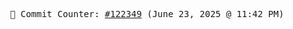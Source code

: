 <p align="center">
    <samp>
        📮 Commit Counter: <a href="https://github.com/Javascript-void0/Javascript-void0/commits/main">#122349</a> (June 23, 2025 @ 11:42 PM)
    </samp>
</p>